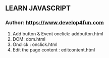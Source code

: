 ## LEARN JAVASCRIPT
### Author: https://www.develop4fun.com

1. Add button & Event onclick: addbutton.html
2. DOM: dom.html
3. Onclick : onclick.html
4. Edit the page content : editcontent.html